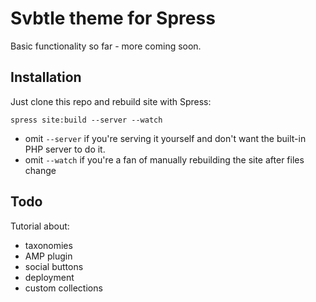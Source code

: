 # Svbtle theme for Spress

Basic functionality so far - more coming soon.

## Installation

Just clone this repo and rebuild site with Spress:

```
spress site:build --server --watch
```

- omit `--server` if you're serving it yourself and don't want the built-in PHP server to do it.
- omit `--watch` if you're a fan of manually rebuilding the site after files change

## Todo

Tutorial about:

- taxonomies
- AMP plugin
- social buttons
- deployment
- custom collections
